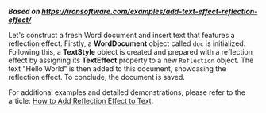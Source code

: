 ***Based on <https://ironsoftware.com/examples/add-text-effect-reflection-effect/>***

Let's construct a fresh Word document and insert text that features a reflection effect. Firstly, a **WordDocument** object called `doc` is initialized. Following this, a **TextStyle** object is created and prepared with a reflection effect by assigning its **TextEffect** property to a new `Reflection` object. The text "Hello World" is then added to this document, showcasing the reflection effect. To conclude, the document is saved.

For additional examples and detailed demonstrations, please refer to the article: [How to Add Reflection Effect to Text](https://ironsoftware.com/csharp/word/how-to/text-effect-reflection-effect/).